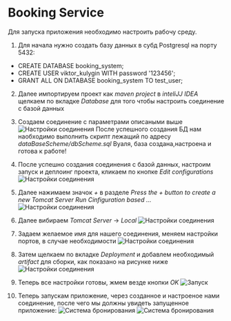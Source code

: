 # Booking Service

Для запуска приложения необходимо настроить рабочу среду.
1. Для начала нужно создать базу данных в субд Postgresql на порту 5432:

* CREATE DATABASE booking_system;
* CREATE USER viktor_kulygin WITH password '123456';
* GRANT ALL ON DATABASE booking_system TO test_user;

2. Далее импортируем проект как *maven project* в *inteliJJ IDEA* щелкаем по вкладке *Database*
для того чтобы настроить соединение с базой данных
3. Создаем соединение с параметрами описаными выше
![Настройки соединения](http://www.picshare.ru/uploads/171218/BQt47YEH06.jpg)
После успешного создания БД нам наобходимо выполнить скрипт лежащий по адресу *dataBaseScheme/dbScheme.sql*
Вуаля, база создана,настроена и готова к работе!

4. После успешно создания соединения с базой данных, настроим запуск и деплоинг проекта,
кликаем по кнопке *Edit configurations*
![Настройки соединения](http://www.picshare.ru/uploads/171218/uU9r6vIz20.jpg)
5. Далее нажимаем значок *+* в разделе *Press the + button to create a new Tomcat Server Run Cinfiguration based ...*
![Настройки соединения](http://www.picshare.ru/uploads/171218/E983P7Tmkb.jpg)
6. Далее вибираем *Tomcat Server* -> *Local*
![Настройки соединения](http://www.picshare.ru/uploads/171218/F7N974x769.jpg)
7. Задаем желаемое имя для нашего соединения, меняем настройки портов, в случае необходимости
![Настройки соединения](http://www.picshare.ru/uploads/171218/LrcmLjpo0L.jpg)
8. Затем щелкаем по вкладке *Deployment* и добавлем необходимый *artifact* для сборки, как показано на рисунке ниже
![Настройки соединения](http://www.picshare.ru/uploads/171218/54t2418wjK.jpg) 
9. Теперь все настройки готовы, жмем везде кнопки *OK*
![Запуск](http://www.picshare.ru/uploads/171218/ZTqRGAtf9O.jpg) 
10. Теперь запускам приложение, через созданное и настроеное нами соединение,
после чего мы должны увидеть запущенное приложение:
![Система бронирования](http://www.picshare.ru/uploads/171218/8H33g9hZ7h.jpg) 
![Система бронирования](http://www.picshare.ru/uploads/171218/99HAeYy192.jpg)
